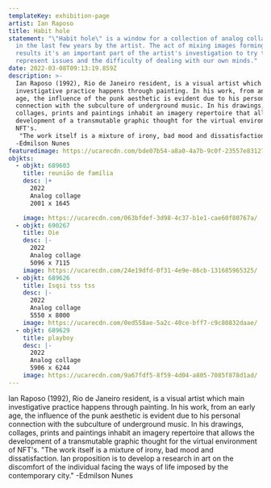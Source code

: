 ```yaml
---
templateKey: exhibition-page
artist: Ian Raposo
title: Habit hole
statement: "\"Habit hole\" is a window for a collection of analog collages made
  in the last few years by the artist. The act of mixing images forming new
  results it's an important part of the artist's investigation to try to
  represent issues and the difficulty of dealing with our own minds."
date: 2022-03-08T09:13:19.859Z
description: >-
  Ian Raposo (1992), Rio de Janeiro resident, is a visual artist which main
  investigative practice happens through painting. In his work, from an early
  age, the influence of the punk aesthetic is evident due to his personal
  connection with the subculture of underground music. In his drawings,
  collages, prints and paintings inhabit an imagery repertoire that allows the
  development of a transmutable graphic thought for the virtual environment of
  NFT's.
   "The work itself is a mixture of irony, bad mood and dissatisfaction. Ian proposition is to  develop a research in art on the discomfort of the individual facing the ways of life imposed by the contemporary city."
  -Edmilson Nunes
featuredimage: https://ucarecdn.com/bde07b54-a8a0-4a7b-9c0f-23557e831276/
objkts:
  - objkt: 689603
    title: reunião de família
    desc: |+
      2022
      Analog collage
      2001 x 1645

    image: https://ucarecdn.com/063bfdef-3d98-4c37-b1e1-cae60f80767a/
  - objkt: 690267
    title: Oie
    desc: |-
      2022
      Analog collage
      5096 x 7115
    image: https://ucarecdn.com/24e19dfd-0f31-4e9e-86cb-131685965325/
  - objkt: 689626
    title: Isqsi tss tss
    desc: |-
      2022
      Analog collage
      5550 x 8000
    image: https://ucarecdn.com/0ed558ae-5a2c-40ce-bff7-c9c80832daae/
  - objkt: 689629
    title: playboy
    desc: |-
      2022
      Analog collage
      5906 x 6244
    image: https://ucarecdn.com/9a67fdf5-8f59-4d04-a805-7085f878d1ad/
---
```

Ian Raposo (1992), Rio de Janeiro resident, is a visual artist which main investigative practice happens through painting. In his work, from an early age, the influence of the punk aesthetic is evident due to his personal connection with the subculture of underground music. In his drawings, collages, prints and paintings inhabit an imagery repertoire that allows the development of a transmutable graphic thought for the virtual environment of NFT's. "The work itself is a mixture of irony, bad mood and dissatisfaction. Ian proposition is to develop a research in art on the discomfort of the individual facing the ways of life imposed by the contemporary city." -Edmilson Nunes